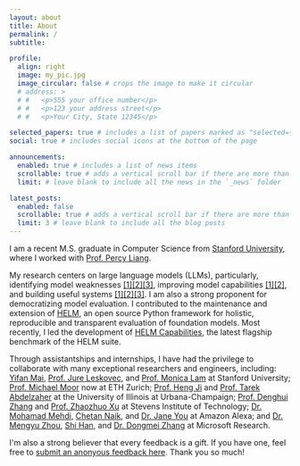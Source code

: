 ```yaml
---
layout: about
title: About
permalink: /
subtitle:

profile:
  align: right
  image: my_pic.jpg
  image_circular: false # crops the image to make it circular
  # address: >
  # #   <p>555 your office number</p>
  # #   <p>123 your address street</p>
  # #   <p>Your City, State 12345</p>

selected_papers: true # includes a list of papers marked as "selected={true}"
social: true # includes social icons at the bottom of the page

announcements:
  enabled: true # includes a list of news items
  scrollable: true # adds a vertical scroll bar if there are more than 3 news items
  limit: # leave blank to include all the news in the `_news` folder

latest_posts:
  enabled: false
  scrollable: true # adds a vertical scroll bar if there are more than 3 new posts items
  limit: 3 # leave blank to include all the blog posts
---
```


I am a recent M.S. graduate in Computer Science from [Stanford University](https://cs.stanford.edu/), where I worked with [Prof. Percy Liang](https://cs.stanford.edu/~pliang/).

My research centers on large language models (LLMs), particularly, identifying model weaknesses [[1]](https://aclanthology.org/2022.emnlp-main.542.pdf)[[2]](https://aclanthology.org/2024.emnlp-main.1147.pdf)[[3]](https://arxiv.org/pdf/2405.18740), improving model capabilities [[1]](https://arxiv.org/pdf/2212.02691.pdf)[[2]](https://aclanthology.org/2024.acl-long.864.pdf), and building useful systems [[1]](https://arxiv.org/pdf/2311.09818.pdf)[[2]](https://arxiv.org/pdf/2406.00562)[[3]](https://aclanthology.org/2024.findings-emnlp.938.pdf). I am also a strong proponent for democratizing model evaluation. I contributed to the maintenance and extension of [HELM](https://github.com/stanford-crfm/helm), an open source Python framework for holistic, reproducible and transparent evaluation of foundation models. Most recently, I led the development of [HELM Capabilities](https://crfm.stanford.edu/2025/03/20/helm-capabilities.html), the latest flagship benchmark of the HELM suite.

Through assistantships and internships, I have had the privilege to collaborate with many exceptional researchers and engineers, including: [Yifan Mai](https://yifanmai.com), [Prof. Jure Leskovec](https://cs.stanford.edu/people/jure/), and [Prof. Monica Lam](https://suif.stanford.edu/~lam/) at Stanford University; [Prof. Michael Moor](http://michaelmoor.me) now at ETH Zurich; [Prof. Heng Ji](http://blender.cs.illinois.edu/hengji.html) and [Prof. Tarek Abdelzaher](https://abdelzaher.cs.illinois.edu/) at the University of Illinois at Urbana-Champaign; [Prof. Denghui Zhang](https://www.stevens.edu/profile/dzhang42) and [Prof. Zhaozhuo Xu](https://ottovonxu.github.io) at Stevens Institute of Technology; [Dr. Mohamad Mehdi](https://www.linkedin.com/in/mehdimohamad/), [Chetan Naik](https://chetannaik.github.io), and [Dr. Jane You](https://www.amazon.science/author/jane-you) at Amazon Alexa; and [Dr. Mengyu Zhou](https://www.microsoft.com/en-us/research/people/mezho/), [Shi Han](https://www.microsoft.com/en-us/research/people/shihan/), and [Dr. Dongmei Zhang](https://www.microsoft.com/en-us/research/people/dongmeiz/) at Microsoft Research.

I'm also a strong believer that every feedback is a gift. If you have one, feel free to [submit an anonyous feedback here](https://forms.gle/cfbxdD1s9HegUNwv7). Thank you so much!
